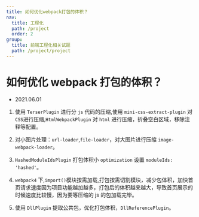```yaml
---
title: 如何优化webpack打包的体积？
nav:
  title: 工程化
  path: /project
  order: 2
group:
  title: 前端工程化相关试题
  path: /project/project
---
```


# 如何优化 webpack 打包的体积？

- 2021.06.01

1. 使用 `TerserPlugin` 进行分 `js` 代码的压缩,使用 `mini-css-extract-plugin` 对 `CSS`进行压缩,`HtmlWebpackPlugin` 对 `html` 进行压缩，折叠空白区域，移除注释等配置。

2. 对小图片处理：`url-loader`,`file-loader`，对大图片进行压缩 `image-webpack-loader`。

3. `HashedModuleIdsPlugin` 打包体积小 `optimization` 设置 `moduleIds: 'hashed'`。

4. `webpack4` 下,`import()`模块按需加载,打包按需切割模块，减少包体积，加快首页请求速度因为项目功能越加越多，打包后的体积越来越大，导致首页展示的时候速度比较慢，因为要等压缩的 js 的包加载完毕。

5. 使用 `DllPlugin` 提取公共包，优化打包体积，`DllReferencePlugin`。
